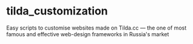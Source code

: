 # tilda_customization
Easy scripts to customise websites made on Tilda.cc — the one of most famous and effective web-design frameworks in Russia's market
